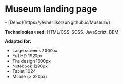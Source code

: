 <h1><b>Museum landing page</b></h1> - [Demo](https://yevheniikorzun.github.io/Museum/)

<b>Technologies used:</b> HTML/CSS, SCSS, JavaScript, BEM

<b>Adapted for:</b>
- Large screens 2560px
- Full HD 1920px
- The design 1600px
- Notebook 1280px
- Tablet 1024
- Mobile (> 320px)
